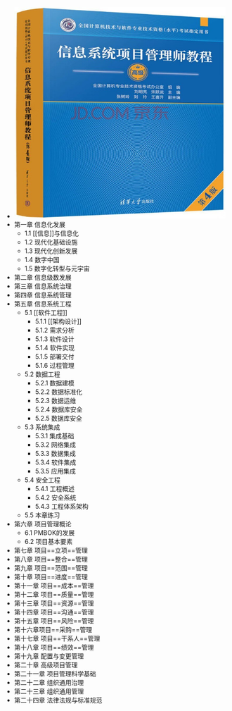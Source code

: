 - ![image.png](../assets/image_1708948285604_0.png)
- 第一章 信息化发展
	- 1.1 [[信息]]与信息化
	- 1.2 现代化基础设施
	- 1.3 现代化创新发展
	- 1.4 数字中国
	- 1.5 数字化转型与元宇宙
- 第二章 信息级数发展
- 第三章 信息系统治理
- 第四章 信息系统管理
- 第五章 信息系统工程
	- 5.1 [[软件工程]]
		- 5.1.1 [[架构设计]]
		- 5.1.2 需求分析
		- 5.1.3 软件设计
		- 5.1.4 软件实现
		- 5.1.5 部署交付
		- 5.1.6 过程管理
	- 5.2 数据工程
		- 5.2.1 数据建模
		- 5.2.2 数据标准化
		- 5.2.3 数据运维
		- 5.2.4 数据库安全
		- 5.2.5 数据库安全
	- 5.3 系统集成
		- 5.3.1 集成基础
		- 5.3.2 网络集成
		- 5.3.3 数据集成
		- 5.3.4 软件集成
		- 5.3.5 应用集成
	- 5.4 安全工程
		- 5.4.1 工程概述
		- 5.4.2 安全系统
		- 5.4.3 工程体系架构
	- 5.5 本章练习
- 第六章 项目管理概论
	- 6.1 PMBOK的发展
	- 6.2 项目基本要素
- 第七章 项目==立项==管理
- 第八章 项目==整合==管理
- 第九章 项目==范围==管理
- 第十章 项目==进度==管理
- 第十一章 项目==成本==管理
- 第十二章 项目==质量==管理
- 第十三章 项目==资源==管理
- 第十四章 项目==沟通==管理
- 第十五章 项目==风险==管理
- 第十六章项目==采购==管理
- 第十七章 项目==干系人==管理
- 第十八章 项目==绩效==管理
- 第十九章 配置与变更管理
- 第二十章 高级项目管理
- 第二十一章 项目管理科学基础
- 第二十二章 组织通用治理
- 第二十三章 组织通用管理
- 第二十四章 法律法规与标准规范